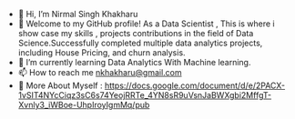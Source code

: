 - 👋 Hi, I’m Nirmal Singh Khakharu
- 🌱 Welcome to my GitHub profile! As a Data Scientist , This is where i show case my skills , projects contributions in the field of Data Science.Successfully completed multiple data analytics projects, including House Pricing, and churn analysis.
- 💞️ I’m currently learning Data Analytics With Machine learning.
- 📫 How to reach me nkhakharu@gmail.com
- 📝 More About Myself : https://docs.google.com/document/d/e/2PACX-1vSIT4NYcCiqz3sC6s74YeojRRTe_4YN8sR9uVsnJaBWXgbi2MffgT-Xvnly3_iWBoe-UhpIroyIgmMq/pub

<!---
Nirmal-2266/Nirmal-2266 is a ✨ special ✨ repository because its `README.md` (this file) appears on your GitHub profile.
You can click the Preview link to take a look at your changes.
--->
